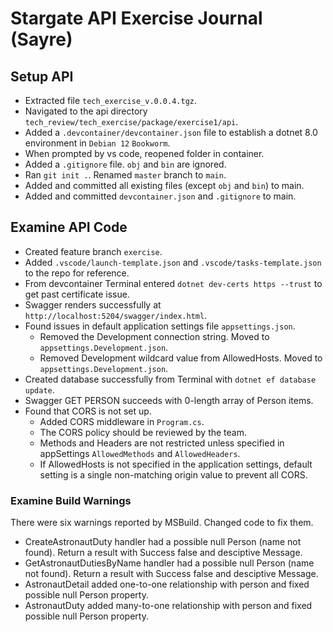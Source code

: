 # Stargate API Exercise Journal (Sayre)

## Setup API
* Extracted file `tech_exercise_v.0.0.4.tgz`.
* Navigated to the api directory `tech_review/tech_exercise/package/exercise1/api`.
* Added a `.devcontainer/devcontainer.json` file to establish a dotnet 8.0 environment in `Debian 12` `Bookworm`.
* When prompted by vs code, reopened folder in container.
* Added a `.gitignore` file. `obj` and `bin` are ignored.
* Ran `git init .`. Renamed `master` branch to `main`.
* Added and committed all existing files (except `obj` and `bin`) to main.
* Added and committed `devcontainer.json` and `.gitignore` to main.
## Examine API Code
* Created feature branch `exercise`.
* Added `.vscode/launch-template.json` and `.vscode/tasks-template.json` to the repo for reference.
* From devcontainer Terminal entered `dotnet dev-certs https --trust` to get past certificate issue.
* Swagger renders successfully at `http://localhost:5204/swagger/index.html`.
* Found issues in default application settings file `appsettings.json`.
  * Removed the Development connection string. Moved to `appsettings.Development.json`.
  * Removed Development wildcard value from AllowedHosts. Moved to `appsettings.Development.json`.
* Created database successfully from Terminal with `dotnet ef database update`.
* Swagger GET PERSON succeeds with 0-length array of Person items.
* Found that CORS is not set up.
  * Added CORS middleware in `Program.cs`.
  * The CORS policy should be reviewed by the team.
  * Methods and Headers are not restricted unless specified in appSettings `AllowedMethods` and `AllowedHeaders`.
  * If AllowedHosts is not specified in the application settings, default setting is a single non-matching origin value to prevent all CORS.
### Examine Build Warnings
There were six warnings reported by MSBuild. Changed code to fix them.
* CreateAstronautDuty handler had a possible null Person (name not found). Return a result with Success false and desciptive Message.
* GetAstronautDutiesByName handler had a possible null Person (name not found). Return a result with Success false and desciptive Message.
* AstronautDetail added one-to-one relationship with person and fixed possible null Person property.
* AstronautDuty added many-to-one relationship with person and fixed possible null Person property.